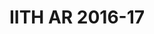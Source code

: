 ---
layout: post
title: IITH AR 2016-17  
categories: annual
link: IITH AR 2016-17.pdf
img: 2017.jpeg
---